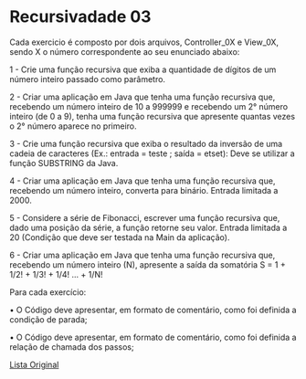 
# Recursivadade 03

Cada exercicio é composto por dois arquivos, Controller_0X e View_0X, sendo X o número correspondente ao seu enunciado abaixo:

1 - Crie uma função recursiva que exiba a quantidade de dígitos de um número inteiro passado como
parâmetro.

2 - Criar uma aplicação em Java que tenha uma função recursiva que, recebendo um número inteiro de 10
a 999999 e recebendo um 2° número inteiro (de 0 a 9), tenha uma função recursiva que apresente quantas
vezes o 2° número aparece no primeiro.

3 - Crie uma função recursiva que exiba o resultado da inversão de uma cadeia de caracteres
(Ex.: entrada = teste ; saída = etset):
Deve se utilizar a função SUBSTRING da Java.

4 - Criar uma aplicação em Java que tenha uma função recursiva que, recebendo um número
inteiro, converta para binário. Entrada limitada a 2000.

5 - Considere a série de Fibonacci, escrever uma função recursiva que, dado uma posição da série, a função retorne seu valor.
Entrada limitada a 20 (Condição que deve ser testada na Main da aplicação).

6 - Criar uma aplicação em Java que tenha uma função recursiva que, recebendo um número
inteiro (N), apresente a saída da somatória S = 1 + 1/2! + 1/3! + 1/4! ... + 1/N!

Para cada exercício:

• O Código deve apresentar, em formato de comentário, como foi definida a condição
de parada;

• O Código deve apresentar, em formato de comentário, como foi definida a relação de
chamada dos passos;

 [Lista Original](https://drive.google.com/file/d/1HCD9sBjcimJCbKcV4h2Z7fZwfQidYa_d/view)
